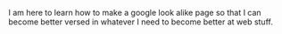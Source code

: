 I am here to learn how to make a google look alike page so that I can become better versed in whatever I need to become better at web stuff.